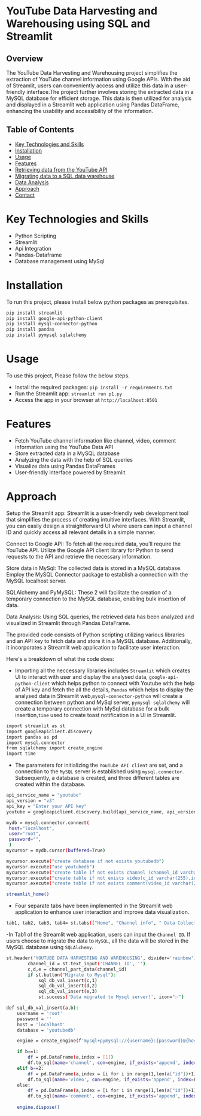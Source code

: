 # YouTube Data Harvesting and Warehousing using SQL and Streamlit
## Overview
The YouTube Data Harvesting and Warehousing project simplifies the extraction of YouTube channel information using Google APIs. With the aid of Streamlit, users can conveniently access and utilize this data in a user-friendly interface.The project further involves storing the extracted data in a MySQL database for efficient storage. This data is then utilized for analysis and displayed in a Streamlit web application using Pandas DataFrame, enhancing the usability and accessibility of the information.
## Table of Contents
- [Key Technologies and Skills](#key-technologies-and-skills)
- [Installation](#installation)
- [Usage](#usage)
- [Features](#features)
- [Retrieving data from the YouTube API](#retrieving-data-from-the-youtube-api)
- [Migrating data to a SQL data warehouse](#migrating-data-to-a-sql-data-warehouse)
- [Data Analysis](#data-analysis)
- [Approach](#approach)
- [Contact](#contact)
# Key Technologies and Skills
- Python Scripting
- Streamlit
- Api Integration
- Pandas-Dataframe
- Database management using MySql
# Installation
To run this project, please install below python packages as prerequisites.
```bash
pip install streamlit
pip install google-api-python-client
pip install mysql-connector-python
pip install pandas
pip install pymysql sqlalchemy
```
# Usage
To use this project, Please follow the below steps.
- Install the required packages: ```pip install -r requirements.txt ```
- Run the Streamlit app: ```streamlit run p1.py```
- Access the app in your browser at ```http://localhost:8501```
# Features
- Fetch YouTube channel information like channel, video, comment information using the YouTube Data API
- Store extracted data in a MySQL database
- Analyzing the data with the help of SQL queries
- Visualize data using Pandas DataFrames
- User-friendly interface powered by Streamlit
# Approach
Setup the Streamlit app: Streamlit is a user-friendly web development tool that simplifies the process of creating intuitive interfaces. With Streamlit, you can easily design a straightforward UI where users can input a channel ID and quickly access all relevant details in a simple manner.

Connect to Google API: To fetch all the required data, you'll require the YouTube API. Utilize the Google API client library for Python to send requests to the API and retrieve the necessary information.

Store data in MySql: The collected data is stored in a MySQL database. Employ the MySQL Connector package to establish a connection with the MySQL localhost server. 

SQLAlchemy and PyMySQL: These 2 will facilitate the creation of a temporary connection to the MySQL database, enabling bulk insertion of data.

Data Analysis: Using SQL queries, the retrieved data has been analyzed and visualized in Streamlit through Pandas DataFrame.

The provided code consists of Python scripting utilizing various libraries and an API key to fetch data and store it in a MySQL database. Additionally, it incorporates a Streamlit web application to facilitate user interaction.

Here's a breakdown of what the code does:
- Importing all the neccessary libraries includes ```Streamlit``` which creates UI to interact with user and display the analysed data, ```google-api-python-client``` which helps python to connect with Youtube with the help of API key and fetch the all the details, ```Pandas``` which helps to display the analysed data in Streamlit web,```mysql-connector-python``` will create a connection between python and MySql server,
```pymysql sqlalchemy``` will create a temporary connection with MySql database for a bulk insertion,```time``` used to create toast notification in a UI in Streamlit.
```bash
import streamlit as st
import googleapiclient.discovery
import pandas as pd
import mysql.connector
from sqlalchemy import create_engine
import time
```
- The parameters for initializing the ```YouTube API client``` are set, and a connection to the ```MySQL``` server is established using ```mysql.connector```. Subsequently, a database is created, and three different tables are created within the database.
```bash
api_service_name = "youtube"
api_version = "v3"
api_key = "Enter your API key"
youtube = googleapiclient.discovery.build(api_service_name, api_version, developerKey=api_key)

mydb = mysql.connector.connect(
 host="localhost",
 user="root",
 password="",
 )
mycursor = mydb.cursor(buffered=True)

mycursor.execute("create database if not exists youtubedb")
mycursor.execute("use youtubedb")
mycursor.execute("create table if not exists channel (channel_id varchar(255) primary key,channel_name varchar(255),channel_description varchar(255),channel_subscriber_Count integer(10),channel_view_count integer(10),channel_total_video integer(10))")
mycursor.execute("create table if not exists video(c_id varchar(255),id varchar(255) primary key,name varchar(255),description text,publish_date timestamp,view integer(10),likes integer(10),favorite integer(10),comment integer(10),duration integer(10),thumbnail varchar(255),foreign key(c_id) references channel(channel_id))")
mycursor.execute("create table if not exists comment(video_id varchar(255),id varchar(255) unique,text text,author varchar(255),publish_date timestamp,foreign key(video_id) references video(id))")

streamlit_home()
```
- Four separate tabs have been implemented in the Streamlit web application to enhance user interaction and improve data visualization.
```bash
tab1, tab2, tab3, tab4= st.tabs(["Home", "Channel info", " Data Collection","Data Analysis"])
```
-In Tab1 of the Streamlit web application, users can input the ```Channel ID```. If users choose to migrate the data to ```MySQL```, all the data will be stored in the MySQL database using ```SQLAlchemy```.
```bash
st.header('YOUTUBE DATA HARVESTING AND WAREHOUSING', divider='rainbow')
        channel_id = st.text_input('CHANNEL ID', '')
        c,d,e = channel_part_data(channel_id)
        if st.button("Migrate to Mysql"):
            sql_db_val_insert(c,1)
            sql_db_val_insert(d,2)
            sql_db_val_insert(e,3)
            st.success('Data migrated to Mysql server!', icon="✅")
```
```bash
def sql_db_val_insert(a,b):
    username = 'root'
    password = ''
    host = 'localhost'
    database = 'youtubedb'

    engine = create_engine(f'mysql+pymysql://{username}:{password}@{host}/{database}')

    if b==1:
        df = pd.DataFrame(a,index = [1])
        df.to_sql(name='channel', con=engine, if_exists='append', index=False)
    elif b==2:
        df = pd.DataFrame(a,index = [i for i in range(1,len(a["id"])+1)])
        df.to_sql(name='video', con=engine, if_exists='append', index=False)
    else:
        df = pd.DataFrame(a,index = [i for i in range(1,len(a["id"])+1)])
        df.to_sql(name='comment', con=engine, if_exists='append', index=False)
    
    engine.dispose()
```



